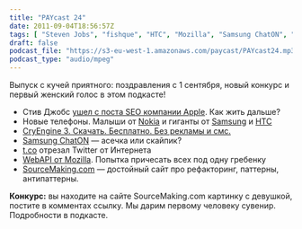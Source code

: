 ```yaml
---
title: "PAYcast 24"
date: 2011-09-04T18:56:57Z
tags: [ "Steven Jobs", "fishque", "HTC", "Mozilla", "Samsung ChatON", "Twitter", "Nokia", "CryTek", "Samsung", "CryEngine 3", "PAYcast", "patterns", "sourcemaking", "Apple" ]
draft: false
podcast_file: "https://s3-eu-west-1.amazonaws.com/paycast/PAYcast24.mp3"
podcast_type: "audio/mpeg"
---
```

<p>Выпуск с кучей приятного: поздравления с 1 сентября, новый конкурс и первый женский голос в этом подкасте!</p>
<ul>
<li>Стив Джобс <a href="http://www.iphones.ru/iNotes/164515" target="_blank">ушел с поста SEO компании Apple</a>. Как жить дальше?</li>
<li>Новые телефоны. Малыши от <a href="http://zd.net/pTRyze" target="_blank">Nokia</a> и гиганты от <a href="http://www.zdnet.com/blog/mobile-news/samsung-note-53-inch-phone-with-a-stylus/4169" target="_blank">Samsung</a> и <a href="http://windowsteamblog.com/windows_phone/b/windowsphone/archive/2011/09/01/htc-unveils-their-new-global-lineup-of-windows-phones.aspx" target="_blank">HTC</a></li>
<li><a href="http://www.3dnews.ru/software-news/615740/" target="_blank">CryEngine 3. Скачать. Бесплатно. Без рекламы и смс.</a></li>
<li><a href="http://www.engadget.com/2011/08/29/samsungs-chaton-messaging-service-brings-free-texting-to-androi/" target="_blank">Samsung ChatON</a> &#8212; асечка или скайпик?</li>
<li><a href="http://t.co/" target="_blank">t.co</a> отрезал Twitter от Интернета</li>
<li><a href="http://hacks.mozilla.org/2011/08/introducing-webapi/" target="_blank">WebAPI от Mozilla</a>. Попытка причесать всех под одну гребенку</li>
<li><a href="http://sourcemaking.com/" target="_blank">SourceMaking.com</a> &#8212; достойный сайт про рефакторинг, паттерны, антипаттерны.</li>
</ul>
<p><b>Конкурс:</b> вы находите на сайте SourceMaking.com картинку с девушкой, постите в комментах ссылку. Мы дарим первому человеку сувенир. Подробности в подкасте.</p>

     